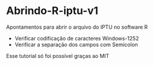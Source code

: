 # Abrindo-R-iptu-v1
Apontamentos para abrir o arquivo do IPTU no software R
- Verificar codificação de caracteres Windows-1252
- Verificar a separação dos campos com Semicolon

Esse tutorial só foi possível graças ao MIT
